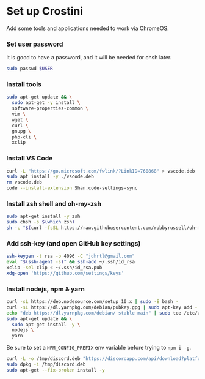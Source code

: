 # Set up Crostini
Add some tools and applications needed to work via ChromeOS.

### Set user password
It is good to have a password, and it will be needed for chsh later.
```bash
sudo passwd $USER
```

### Install tools
```bash
sudo apt-get update && \
  sudo apt-get -y install \
  software-properties-common \
  vim \
  wget \
  curl \
  gnupg \
  php-cli \
  xclip
```

### Install VS Code
```bash
curl -L "https://go.microsoft.com/fwlink/?LinkID=760868" > vscode.deb
sudo apt install -y ./vscode.deb
rm vscode.deb
code --install-extension Shan.code-settings-sync
```

### Install zsh shell and oh-my-zsh
```bash
sudo apt-get install -y zsh
sudo chsh -s $(which zsh)
sh -c "$(curl -fsSL https://raw.githubusercontent.com/robbyrussell/oh-my-zsh/master/tools/install.sh)"
```

### Add ssh-key (and open GitHub key settings)
```bash
ssh-keygen -t rsa -b 4096 -C "jdhrtl@gmail.com"
eval "$(ssh-agent -s)" && ssh-add ~/.ssh/id_rsa
xclip -sel clip < ~/.ssh/id_rsa.pub
xdg-open 'https://github.com/settings/keys'
```

### Install nodejs, npm & yarn
```bash
curl -sL https://deb.nodesource.com/setup_10.x | sudo -E bash -
curl -sL https://dl.yarnpkg.com/debian/pubkey.gpg | sudo apt-key add -
echo "deb https://dl.yarnpkg.com/debian/ stable main" | sudo tee /etc/apt/sources.list.d/yarn.list
sudo apt-get update && \
  sudo apt-get install -y \
  nodejs \
  yarn
```

Be sure to set a `NPM_CONFIG_PREFIX` env variable before trying to `npm i -g`.


```bash
curl -L -o /tmp/discord.deb "https://discordapp.com/api/download?platform=linux&format=deb"
sudo dpkg -i /tmp/discord.deb
sudo apt-get --fix-broken install -y
```
